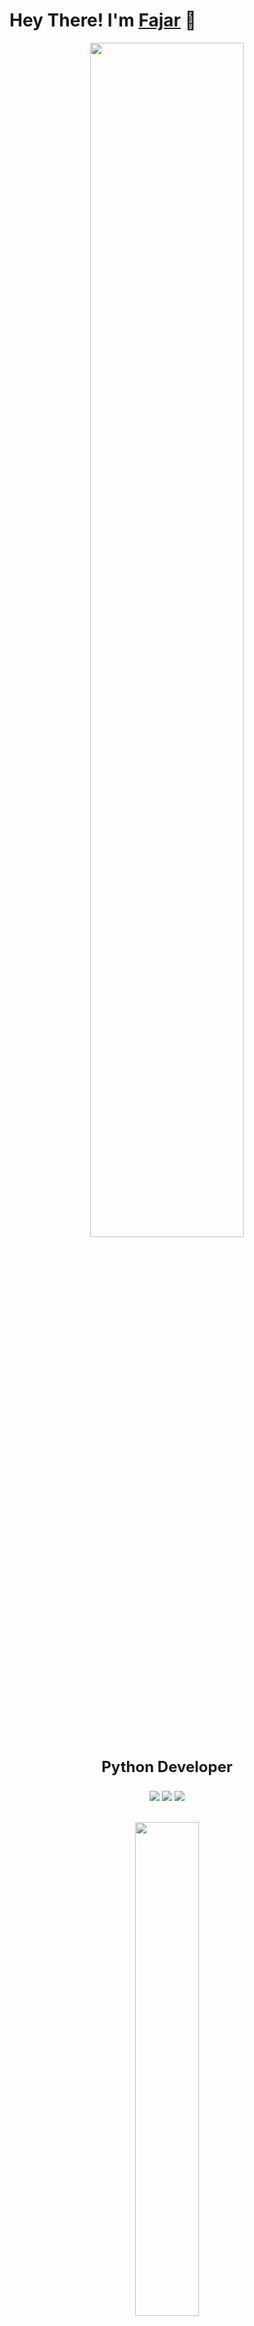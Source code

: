 # Hey There! I'm [Fajar](https://github.com/Fajarxyta) 👋
<p align="center">
  <img width="70%" height="auto" src="https://github-readme-stats.vercel.app/api?username=Fajarxyta&show_icons=true&theme=chartreuse-dark&locale=id">
</p>

<h3 align="center" style="font-size: 2.5vw; margin-top: 0vw;">Python Developer</h3>

<p align="center" width="100%" height="auto">
    <img src="https://visitor-badge.laobi.icu/badge?page_id=Fajarxyta"/>
    <img src="https://img.shields.io/github/followers/Fajarxyta?style=flat"/>
    <img src="https://img.shields.io/github/stars/Fajarxyta?style=flat"/>
</p>

<br>

<div align="center">
  <img width="45%" height="auto" src="https://github-readme-stats.vercel.app/api/top-langs/?username=Fajarxyta&layout=compact&theme=chartreuse-dark">
</div>


## ⚡ Technologies

![Python](https://img.shields.io/badge/-Python-black?style=flat-square&logo=Python)

## 📊 GitHub Stats

![GitHub Stats](https://github-readme-stats.vercel.app/api?username=Fajarxyta&count_private=true&show_icons=true&include_all_commits=true)
